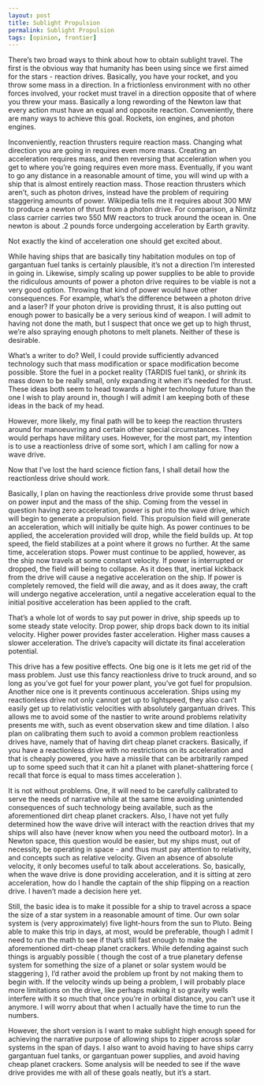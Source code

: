 ```yaml
---
layout: post
title: Sublight Propulsion
permalink: Sublight Propulsion
tags: [opinion, frontier]
---
```

There’s two broad ways to think about how to obtain sublight travel. The first is the obvious way that humanity has been using since we first aimed for the stars - reaction drives. Basically, you have your rocket, and you throw some mass in a direction. In a frictionless environment with no other forces involved, your rocket must travel in a direction opposite that of where you threw your mass. Basically a long rewording of the Newton law that every action must have an equal and opposite reaction. Conveniently, there are many ways to achieve this goal. Rockets, ion engines, and photon engines.

Inconveniently, reaction thrusters require reaction mass. Changing what direction you are going in requires even more mass. Creating an acceleration requires mass, and then reversing that acceleration when you get to where you’re going requires even more mass. Eventually, if you want to go any distance in a reasonable amount of time, you will wind up with a ship that is almost entirely reaction mass. Those reaction thrusters which aren’t, such as photon drives, instead have the problem of requiring staggering amounts of power. Wikipedia tells me it requires about 300 MW to produce a newton of thrust from a photon drive. For comparison, a Nimitz class carrier carries two 550 MW reactors to truck around the ocean in. One newton is about .2 pounds force undergoing acceleration by Earth gravity.

Not exactly the kind of acceleration one should get excited about.

While having ships that are basically tiny habitation modules on top of gargantuan fuel tanks is certainly plausible, it’s not a direction I’m interested in going in. Likewise, simply scaling up power supplies to be able to provide the ridiculous amounts of power a photon drive requires to be viable is not a very good option. Throwing that kind of power would have other consequences. For example, what’s the difference between a photon drive and a laser? If your photon drive is providing thrust, it is also putting out enough power to basically be a very serious kind of weapon. I will admit to having not done the math, but I suspect that once we get up to high thrust, we’re also spraying enough photons to melt planets. Neither of these is desirable.

What’s a writer to do? Well, I could provide sufficiently advanced technology such that mass modification or space modification become possible. Store the fuel in a pocket reality (TARDIS fuel tank), or shrink its mass down to be really small, only expanding it when it’s needed for thrust. These ideas both seem to head towards a higher technology future than the one I wish to play around in, though I will admit I am keeping both of these ideas in the back of my head.

However, more likely, my final path will be to keep the reaction thrusters around for manoeuvring and certain other special circumstances. They would perhaps have military uses. However, for the most part, my intention is to use a reactionless drive of some sort, which I am calling for now a wave drive.

Now that I’ve lost the hard science fiction fans, I shall detail how the reactionless drive should work.

Basically, I plan on having the reactionless drive provide some thrust based on power input and the mass of the ship. Coming from the vessel in question having zero acceleration, power is put into the wave drive, which will begin to generate a propulsion field. This propulsion field will generate an acceleration, which will initially be quite high. As power continues to be applied, the acceleration provided will drop, while the field builds up. At top speed, the field stabilizes at a point where it grows no further. At the same time, acceleration stops. Power must continue to be applied, however, as the ship now travels at some constant velocity. If power is interrupted or dropped, the field will being to collapse. As it does that, inertial kickback from the drive will cause a negative acceleration on the ship. If power is completely removed, the field will die away, and as it does away, the craft will undergo negative acceleration, until a negative acceleration equal to the initial positive acceleration has been applied to the craft.

That’s a whole lot of words to say put power in drive, ship speeds up to some steady state velocity. Drop power, ship drops back down to its initial velocity. Higher power provides faster acceleration. Higher mass causes a slower acceleration. The drive’s capacity will dictate its final acceleration potential.

This drive has a few positive effects. One big one is it lets me get rid of the mass problem. Just use this fancy reactionless drive to truck around, and so long as you’ve got fuel for your power plant, you’ve got fuel for propulsion. Another nice one is it prevents continuous acceleration. Ships using my reactionless drive not only cannot get up to lightspeed, they also can’t easily get up to relativistic velocities with absolutely gargantuan drives. This allows me to avoid some of the nastier to write around problems relativity presents me with, such as event observation skew and time dilation. I also plan on calibrating them such to avoid a common problem reactionless drives have, namely that of having dirt cheap planet crackers. Basically, if you have a reactionless drive with no restrictions on its acceleration and that is cheaply powered, you have a missile that can be arbitrarily ramped up to some speed such that it can hit a planet with planet-shattering force ( recall that force is equal to mass times acceleration ).

It is not without problems. One, it will need to be carefully calibrated to serve the needs of narrative while at the same time avoiding unintended consequences of such technology being available, such as the aforementioned dirt cheap planet crackers. Also, I have not yet fully determined how the wave drive will interact with the reaction drives that my ships will also have (never know when you need the outboard motor). In a Newton space, this question would be easier, but my ships must, out of necessity, be operating in space - and thus must pay attention to relativity, and concepts such as relative velocity. Given an absence of absolute velocity, it only becomes useful to talk about accelerations. So, basically, when the wave drive is done providing acceleration, and it is sitting at zero acceleration, how do I handle the captain of the ship flipping on a reaction drive. I haven’t made a decision here yet.

Still, the basic idea is to make it possible for a ship to travel across a space the size of a star system in a reasonable amount of time. Our own solar system is (very approximately) five light-hours from the sun to Pluto. Being able to make this trip in days, at most, would be preferable, though I admit I need to run the math to see if that’s still fast enough to make the aforementioned dirt-cheap planet crackers. While defending against such things is arguably possible ( though the cost of a true planetary defense system for something the size of a planet or solar system would be staggering ), I’d rather avoid the problem up front by not making them to begin with. If the velocity winds up being a problem, I will probably place more limitations on the drive, like perhaps making it so gravity wells interfere with it so much that once you’re in orbital distance, you can’t use it anymore. I will worry about that when I actually have the time to run the numbers.


However, the short version is I want to make sublight high enough speed for achieving the narrative purpose of allowing ships to zipper across solar systems in the span of days. I also want to avoid having to have ships carry gargantuan fuel tanks, or gargantuan power supplies, and avoid having cheap planet crackers. Some analysis will be needed to see if the wave drive provides me with all of these goals neatly, but it’s a start.
